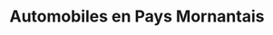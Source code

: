 ---
title: "Automobiles en Pays Mornantais"
url: /mornant/automobiles-en-pays-mornantais/
shop: voiture
---